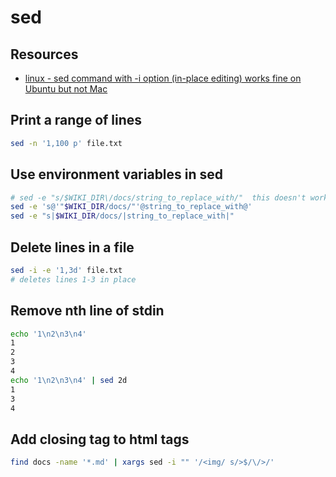 sed
===

Resources
---

- [linux - sed command with -i option
    (in-place editing) works fine on Ubuntu but not
    Mac](https://stackoverflow.com/questions/16745988/sed-command-with-i-option-in-place-editing-works-fine-on-ubuntu-but-not-mac)

Print a range of lines
---

```bash
sed -n '1,100 p' file.txt
```

Use environment variables in sed
---

```bash
# sed -e "s/$WIKI_DIR\/docs/string_to_replace_with/"  this doesn't work
sed -e 's@'"$WIKI_DIR/docs/"'@string_to_replace_with@'
sed -e "s|$WIKI_DIR/docs/|string_to_replace_with|"
```

Delete lines in a file
---

```bash
sed -i -e '1,3d' file.txt
# deletes lines 1-3 in place
```

Remove nth line of stdin
---

```bash
echo '1\n2\n3\n4'
1
2
3
4
echo '1\n2\n3\n4' | sed 2d
1
3
4
```

Add closing tag to html tags
---

```bash
find docs -name '*.md' | xargs sed -i "" '/<img/ s/>$/\/>/'
```
